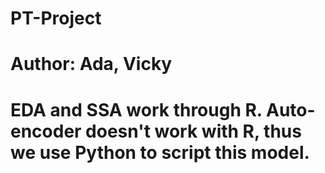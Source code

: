 # PT-Project
# Author: Ada, Vicky
# EDA and SSA work through R. Auto-encoder doesn't work with R, thus we use Python to script this model. 
